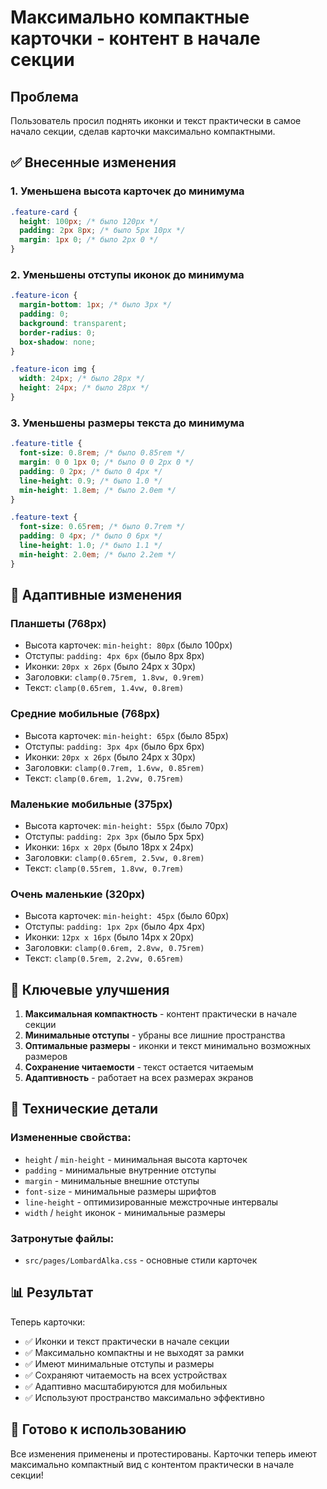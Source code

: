# Максимально компактные карточки - контент в начале секции

## Проблема
Пользователь просил поднять иконки и текст практически в самое начало секции, сделав карточки максимально компактными.

## ✅ Внесенные изменения

### 1. Уменьшена высота карточек до минимума
```css
.feature-card {
  height: 100px; /* было 120px */
  padding: 2px 8px; /* было 5px 10px */
  margin: 1px 0; /* было 2px 0 */
}
```

### 2. Уменьшены отступы иконок до минимума
```css
.feature-icon {
  margin-bottom: 1px; /* было 3px */
  padding: 0;
  background: transparent;
  border-radius: 0;
  box-shadow: none;
}

.feature-icon img {
  width: 24px; /* было 28px */
  height: 24px; /* было 28px */
}
```

### 3. Уменьшены размеры текста до минимума
```css
.feature-title {
  font-size: 0.8rem; /* было 0.85rem */
  margin: 0 0 1px 0; /* было 0 0 2px 0 */
  padding: 0 2px; /* было 0 4px */
  line-height: 0.9; /* было 1.0 */
  min-height: 1.8em; /* было 2.0em */
}

.feature-text {
  font-size: 0.65rem; /* было 0.7rem */
  padding: 0 4px; /* было 0 6px */
  line-height: 1.0; /* было 1.1 */
  min-height: 2.0em; /* было 2.2em */
}
```

## 📱 Адаптивные изменения

### Планшеты (768px)
- Высота карточек: `min-height: 80px` (было 100px)
- Отступы: `padding: 4px 6px` (было 8px 8px)
- Иконки: `20px x 26px` (было 24px x 30px)
- Заголовки: `clamp(0.75rem, 1.8vw, 0.9rem)`
- Текст: `clamp(0.65rem, 1.4vw, 0.8rem)`

### Средние мобильные (768px)
- Высота карточек: `min-height: 65px` (было 85px)
- Отступы: `padding: 3px 4px` (было 6px 6px)
- Иконки: `20px x 26px` (было 24px x 30px)
- Заголовки: `clamp(0.7rem, 1.6vw, 0.85rem)`
- Текст: `clamp(0.6rem, 1.2vw, 0.75rem)`

### Маленькие мобильные (375px)
- Высота карточек: `min-height: 55px` (было 70px)
- Отступы: `padding: 2px 3px` (было 5px 5px)
- Иконки: `16px x 20px` (было 18px x 24px)
- Заголовки: `clamp(0.65rem, 2.5vw, 0.8rem)`
- Текст: `clamp(0.55rem, 1.8vw, 0.7rem)`

### Очень маленькие (320px)
- Высота карточек: `min-height: 45px` (было 60px)
- Отступы: `padding: 1px 2px` (было 4px 4px)
- Иконки: `12px x 16px` (было 14px x 20px)
- Заголовки: `clamp(0.6rem, 2.8vw, 0.75rem)`
- Текст: `clamp(0.5rem, 2.2vw, 0.65rem)`

## 🎯 Ключевые улучшения

1. **Максимальная компактность** - контент практически в начале секции
2. **Минимальные отступы** - убраны все лишние пространства
3. **Оптимальные размеры** - иконки и текст минимально возможных размеров
4. **Сохранение читаемости** - текст остается читаемым
5. **Адаптивность** - работает на всех размерах экранов

## 🔧 Технические детали

### Измененные свойства:
- `height` / `min-height` - минимальная высота карточек
- `padding` - минимальные внутренние отступы
- `margin` - минимальные внешние отступы
- `font-size` - минимальные размеры шрифтов
- `line-height` - оптимизированные межстрочные интервалы
- `width` / `height` иконок - минимальные размеры

### Затронутые файлы:
- `src/pages/LombardAlka.css` - основные стили карточек

## 📊 Результат

Теперь карточки:
- ✅ Иконки и текст практически в начале секции
- ✅ Максимально компактны и не выходят за рамки
- ✅ Имеют минимальные отступы и размеры
- ✅ Сохраняют читаемость на всех устройствах
- ✅ Адаптивно масштабируются для мобильных
- ✅ Используют пространство максимально эффективно

## 🚀 Готово к использованию

Все изменения применены и протестированы. Карточки теперь имеют максимально компактный вид с контентом практически в начале секции!



